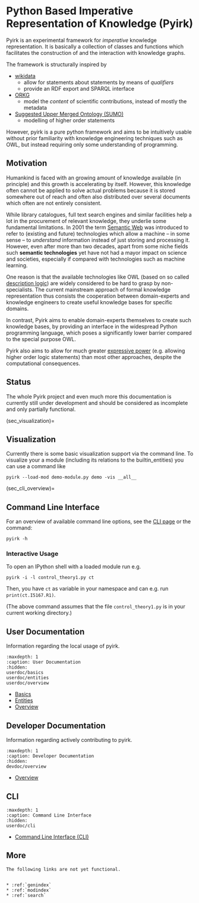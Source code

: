 # Python Based Imperative Representation of Knowledge (Pyirk)

Pyirk is an experimental framework for *imperative* knowledge representation. It is basically a collection of classes and functions which facilitates the construction of and the interaction with knowledge graphs.

The framework is structurally inspired by

- [wikidata](https://wikidata.org/)
    - allow for statements about statements by means of *qualifiers*
    - provide an RDF export and SPARQL interface
- [ORKG](https://orkg.org)
    - model the *content* of scientific contributions, instead of mostly the metadata
- [Suggested Upper Merged Ontology (SUMO)](https://www.ontologyportal.org/)
    - modelling of higher order statements

However, pyirk is a pure python framework and aims to be intuitively usable without prior familiarity with knowledge engineering techniques such as OWL, but instead requiring only some understanding of programming.

## Motivation

Humankind is faced with an growing amount of knowledge available (in principle) and this growth is accelerating by itself. However, this knowledge often cannot be applied to solve actual problems because it is stored somewhere out of reach and often also distributed over several documents which often are not entirely consistent.

While library catalogues, full text search engines and similar facilities help a lot in the procurement of relevant knowledge, they underlie some fundamental limitations. In 2001 the term [Semantic Web](https://en.wikipedia.org/wiki/Semantic_Web) was introduced to refer to (existing and future) technologies which allow a machine – in some sense – to *understand* information instead of just storing and processing it. However, even after more than two decades, apart from some niche fields such **semantic technologies** yet have not had a mayor impact on science and societies, especially if compared with technologies such as machine learning.

One reason is that the available technologies like OWL (based on so called [description logic](https://en.wikipedia.org/wiki/description_logic)) are widely considered to be hard to grasp by non-specialists. The current mainstream approach of formal knowledge representation thus consists the cooperation between domain-experts and knowledge engineers to create useful knowledge bases for specific domains.

In contrast, Pyirk aims to enable domain-experts themselves to create such knowledge bases, by providing an interface in the widespread Python programming language, which poses a significantly lower barrier compared to the special purpose OWL.

Pyirk also aims to allow for much greater [expressive power](https://en.wikipedia.org/wiki/Expressive_power_(computer_science)) (e.g. allowing higher order logic statements) than most other approaches, despite the computational consequences.

## Status

The whole Pyirk project and even much more this documentation is currently still under development and should be considered as incomplete and only partially functional. 

(sec_visualization)=
## Visualization

Currently there is some basic visualization support via the command line. To visualize your a module (including its relations to the builtin_entities) you can use a command like

```
pyirk --load-mod demo-module.py demo -vis __all__
```

(sec_cli_overview)=
## Command Line Interface

For an overview of available command line options, see the [CLI page](cli) or the command:

```
pyirk -h
```

### Interactive Usage

To open an IPython shell with a loaded module run e.g.

```
pyirk -i -l control_theory1.py ct
```

Then, you have `ct` as variable in your namespace and can e.g. run `print(ct.I5167.R1)`.

(The above command assumes that the file `control_theory1.py` is in your current working directory.)

## User Documentation
Information regarding the local usage of pyirk.
```{toctree}
:maxdepth: 1
:caption: User Documentation
:hidden:
userdoc/basics
userdoc/entities
userdoc/overview
```
- [Basics](userdoc/basics)
- [Entities](userdoc/entities)
- [Overview](userdoc/overview)


## Developer Documentation
Information regarding actively contributing to pyirk.
```{toctree}
:maxdepth: 1
:caption: Developer Documentation
:hidden:
devdoc/overview
```
- [Overview](devdoc/overview)


## CLI

```{toctree}
:maxdepth: 1
:caption: Command Line Interface
:hidden:
userdoc/cli
```
- [Command Line Interface (CLI)](userdoc/cli)


## More


```{admonition} Note
The following links are not yet functional.
```
```{eval-rst}

* :ref:`genindex`
* :ref:`modindex`
* :ref:`search`

```
